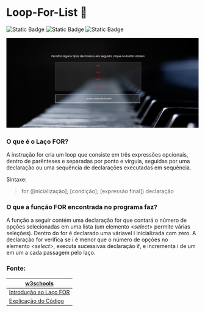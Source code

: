 # Loop-For-List 🎵
<p><img alt="Static Badge" src="https://img.shields.io/badge/version-%20v%200.0.1-black"> <img alt="Static Badge" src="https://img.shields.io/badge/release%20date-%20april%20-%20black"> <img alt="Static Badge" src="https://img.shields.io/badge/lisence-%20Marista%20Irm%C3%A3o%20Ac%C3%A1cio%20-%20black">
</p>
<p align=center>
<img src="img/img.png" width=700px >
</p>

### O que é o Laço FOR?

A instrução for cria um loop que consiste em três expressões opcionais, dentro de parênteses e separadas por ponto e vírgula, seguidas por uma declaração ou uma sequência de declarações executadas em sequência.

Sintaxe:
> for ([inicialização]; [condição]; [expressão final]) declaração



### O que a função FOR encontrada no programa faz?

A função a seguir contém uma declaração for que contará o número de opções selecionadas em uma lista (um elemento <*select*> permite várias seleções). Dentro do for é declarado uma váriavel i inicializada com zero. A declaração for verifica se i é menor que o número de opções no elemento <*select*>, executa sucessivas declaração if, e incrementa i de um em um a cada passagem pelo laço.

### Fonte:

| [w3schools](https://www.w3schools.com/) |
| ------------- |
| [Introdução ao Laço FOR](https://developer.mozilla.org/pt-BR/docs/Web/JavaScript/Reference/Statements/for) |
| [Explicação do Código](https://developer.mozilla.org/pt-BR/docs/Web/JavaScript/Guide/Loops_and_iteration) |
    